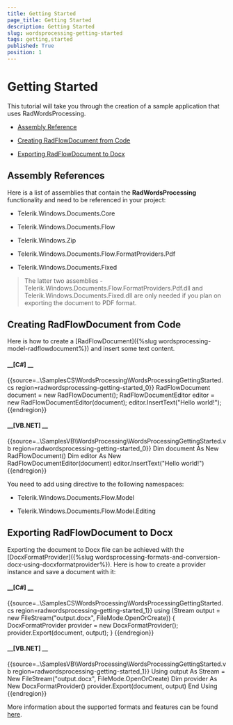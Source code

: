 ```yaml
---
title: Getting Started
page_title: Getting Started
description: Getting Started
slug: wordsprocessing-getting-started
tags: getting,started
published: True
position: 1
---
```


# Getting Started



This tutorial will take you through the creation of a sample application that uses RadWordsProcessing.
      

* [Assembly Reference](#assembly-references)

* [Creating RadFlowDocument from Code](#creating-radflowdocument-from-code)

* [Exporting RadFlowDocument to Docx](#exporting-radflowdocument-to-docx)

## Assembly References

Here is a list of assemblies that contain the __RadWordsProcessing__ functionality and need to be referenced in your project:
        

* Telerik.Windows.Documents.Core
            

* Telerik.Windows.Documents.Flow
            

* Telerik.Windows.Zip
            

* Telerik.Windows.Documents.Flow.FormatProviders.Pdf
            

* Telerik.Windows.Documents.Fixed
            

>The latter two assemblies - Telerik.Windows.Documents.Flow.FormatProviders.Pdf.dll and Telerik.Windows.Documents.Fixed.dll are only needed if you plan on exporting the document to PDF format.
          

## Creating RadFlowDocument from Code

Here is how to create a [RadFlowDocument]({%slug wordsprocessing-model-radflowdocument%}) and insert some text content.
        

#### __[C#] __

{{source=..\SamplesCS\WordsProcessing\WordsProcessingGettingStarted.cs region=radwordsprocessing-getting-started_0}}
	            RadFlowDocument document = new RadFlowDocument();
	            RadFlowDocumentEditor editor = new RadFlowDocumentEditor(document);
	            editor.InsertText("Hello world!");
	{{endregion}}



#### __[VB.NET] __

{{source=..\SamplesVB\WordsProcessing\WordsProcessingGettingStarted.vb region=radwordsprocessing-getting-started_0}}
	            Dim document As New RadFlowDocument()
	            Dim editor As New RadFlowDocumentEditor(document)
	            editor.InsertText("Hello world!")
	{{endregion}}



You need to add using directive to the following namespaces:
        

* Telerik.Windows.Documents.Flow.Model
            

* Telerik.Windows.Documents.Flow.Model.Editing
            

## Exporting RadFlowDocument to Docx

Exporting the document to Docx file can be achieved with the [DocxFormatProvider]({%slug wordsprocessing-formats-and-conversion-docx-using-docxformatprovider%}). Here
          is how to create a provider instance and save a document with it:
        

#### __[C#] __

{{source=..\SamplesCS\WordsProcessing\WordsProcessingGettingStarted.cs region=radwordsprocessing-getting-started_1}}
	            using (Stream output = new FileStream("output.docx", FileMode.OpenOrCreate))
	            {
	                DocxFormatProvider provider = new DocxFormatProvider();
	                provider.Export(document, output);
	            }
	{{endregion}}



#### __[VB.NET] __

{{source=..\SamplesVB\WordsProcessing\WordsProcessingGettingStarted.vb region=radwordsprocessing-getting-started_1}}
	            Using output As Stream = New FileStream("output.docx", FileMode.OpenOrCreate)
	                Dim provider As New DocxFormatProvider()
	                provider.Export(document, output)
	            End Using
	{{endregion}}



More information about the supported formats and features can be found [here](b61690b2-afed-4616-be13-20a38078c066).
        

